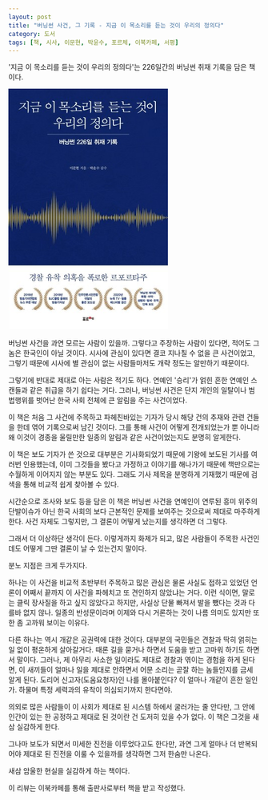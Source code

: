 ```yaml
---
layout: post
title: "버닝썬 사건, 그 기록 - 지금 이 목소리를 듣는 것이 우리의 정의다"
category: 도서
tags: [책, 시사, 이문현, 박윤수, 포르체, 이북카페, 서평]
---
```


'지금 이 목소리를 듣는 것이 우리의 정의다'는
226일간의 버닝썬 취재 기록을 담은 책이다.

![표지](/images/burning-sun-scandal-226-days-report-book-h480.jpg)

버닝썬 사건을 과연 모르는 사람이 있을까.
그렇다고 주장하는 사람이 있다면, 적어도 그놈은 한국인이 아닐 것이다.
시사에 관심이 있다면 결코 지나칠 수 없을 큰 사건이었고,
그렇기 때문에 시사에 별 관심이 없는 사람들마저도 개략 정도는 알만하기 때문이다.

그렇기에 반대로 제대로 아는 사람은 적기도 하다.
연예인 '승리'가 얽힌 흔한 연예인 스캔들과 같은 취급을 하기 쉽다는 거다.
그러나, 버닝썬 사건은 단지 개인의 일탈이나 범법행위를 벗어난
한국 사회 전체에 큰 알림을 주는 사건이었다.

이 책은 처음 그 사건에 주목하고 파헤친바있는 기자가
당시 해당 건의 추재와 관련 건들을 한데 엮어 기록으로써 남긴 것이다.
그를 통해 사건이 어떻게 전개되었는가 뿐 아니라
왜 이것이 경종을 울릴만한 일종의 알림과 같은 사건이었는지도 분명히 알게한다.

이 책은 보도 기자가 쓴 것으로 대부분은 기사화되었기 때문에 기왕에 보도된 기사를 여러번 인용했는데,
이미 그것들을 봤다고 가정하고 이야기를 해나가기 때문에 책만으로는 수월하게 이어지지 않는 부분도 있다.
그래도 기사 제목을 분명하게 기재했기 때문에 검색을 통해 비교적 쉽게 찾아볼 수 있다.

시간순으로 조사와 보도 등을 담은 이 책은 버닝썬 사건을
연예인이 연루된 흥미 위주의 단발이슈가 아닌
한국 사회의 보다 근본적인 문제를 보여주는 것으로써 제대로 마주하게 한다.
사건 자체도 그렇지만, 그 결론이 어떻게 났는지를 생각하면 더 그렇다.

그래서 더 이상하단 생각이 든다.
이렇게까지 화제가 되고,
많은 사람들이 주목한 사건인데도
어떻게 그딴 결론이 날 수 있는건지 말이다.

분노 지점은 크게 두가지다.

하나는 이 사건을 비교적 초반부터 주목하고 많은 관심은 물론 사실도 접하고 있었던 언론이
어째서 끝까지 이 사건을 파헤치고 또 견인하지 않았냐는 거다.
이런 식이면, 말로는 클릭 장사질을 하고 싶지 않았다고 하지만,
사실상 단물 빠져서 발을 뺐다는 것과 다를바 없지 않나.
일종의 반성문이라며 이제와 다시 거론하는 것이 나름 의미도 있지만 또한 좀 고까워 보이는 이유다.

다른 하나는 역시 개같은 공권력에 대한 것이다.
대부분의 국민들은 견찰과 딱히 얽히는 일 없이 평온하게 살아갈거다.
때론 길을 묻거나 하면서 도움을 받고 고마워 하기도 하면서 말이다.
그러나, 제 아무리 사소한 일이라도 제대로 경찰과 엮이는 경험을 하게 된다면,
이 새끼들이 얼마나 일을 제대로 안하면서 어문 소리는 곧잘 하는 놈들인지를 금세 알게 된다.
도리어 신고자(도움요청자)인 나를 몰아붙인다? 이 얼마나 개같이 흔한 일인가.
하물며 특정 세력과의 유착이 의심되기까지 한다면야.

의외로 많은 사람들이 이 사회가 제대로 된 시스템 하에서 굴러가는 줄 안다만,
그 안에 인간이 있는 한 공정하고 제대로 된 것이란 건 도저히 있을 수가 없다.
이 책은 그것을 새삼 실감하게 한다.

그나마 보도가 되면서 미세한 진전을 이루었다고도 한다만,
과연 그게 얼마나 더 반복되어야 제대로 된 진전을 이룰 수 있을까를 생각하면 그저 한숨만 나온다.

새삼 암울한 현실을 실감하게 하는 책이다.



<div class="im im-info">
이 리뷰는 이북카페를 통해 출판사로부터 책을 받고 작성했다.
</div>
